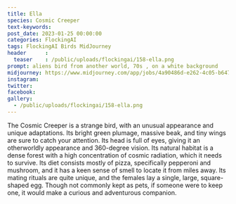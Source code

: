 ```yaml
---
title: Ella
species: Cosmic Creeper
text-keywords: 
post_date: 2023-01-25 00:00:00
categories: FlockingAI
tags: FlockingAI Birds MidJourney 
header      :
  teaser    : /public/uploads/flockingai/158-ella.png
prompt: aliens bird from another world, 70s , on a white background
midjourney: https://www.midjourney.com/app/jobs/4a90486d-e262-4c05-b647-220939dc3ed0
instagram: 
twitter: 
facebook: 
gallery: 
  - /public/uploads/flockingai/158-ella.png
---
```


The Cosmic Creeper is a strange bird, with an unusual appearance and unique adaptations. Its bright green plumage, massive beak, and tiny wings are sure to catch your attention. Its head is full of eyes, giving it an otherworldly appearance and 360-degree vision. Its natural habitat is a dense forest with a high concentration of cosmic radiation, which it needs to survive. Its diet consists mostly of pizza, specifically pepperoni and mushroom, and it has a keen sense of smell to locate it from miles away. Its mating rituals are quite unique, and the females lay a single, large, square-shaped egg. Though not commonly kept as pets, if someone were to keep one, it would make a curious and adventurous companion.